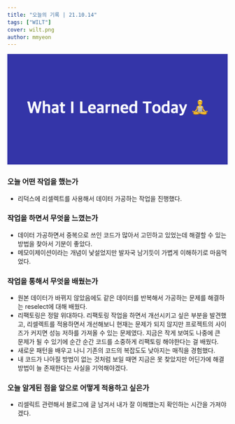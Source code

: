 ```yaml
---
title: "오늘의 기록 | 21.10.14"
tags: ["WILT"]
cover: wilt.png
author: mmyeon
---
```


![what i learned today](./wilt.png)

### 오늘 어떤 작업을 했는가

- 리덕스에 리셀렉트를 사용해서 데이터 가공하는 작업을 진행했다.

### 작업을 하면서 무엇을 느꼈는가

- 데이터 가공하면서 중복으로 쓰인 코드가 많아서 고민하고 있었는데 해결할 수 있는 방법을 찾아서 기분이 좋았다.
- 메모이제이션이라는 개념이 낯설었지만 발자국 남기듯이 가볍게 이해하기로 마음먹었다.

### 작업을 통해서 무엇을 배웠는가

- 원본 데이터가 바뀌지 않았음에도 같은 데이터를 반복해서 가공하는 문제를 해결하는 reselect에 대해 배웠다.
- 리팩토링은 정말 위대하다. 리팩토링 작업을 하면서 개선시키고 싶은 부분을 발견했고, 리셀렉트를 적용하면서 개선해보니 현재는 문제가 되지 않지만 프로젝트의 사이즈가 커지면 성능 저하를 가져올 수 있는 문제였다. 지금은 작게 보여도 나중에 큰 문제가 될 수 있기에 순간 순간 코드를 소중하게 리팩토링 해야한다는 걸 배웠다.
- 새로운 패턴을 배우고 나니 기존의 코드의 복잡도도 낮아지는 매직을 경험했다.
- 내 코드가 나아질 방법이 없는 것처럼 보일 때면 지금은 못 찾았지만 어딘가에 해결방법이 늘 존재한다는 사실을 기억해야겠다.

### 오늘 알게된 점을 앞으로 어떻게 적용하고 싶은가

- 리셀릭트 관련해서 블로그에 글 남겨서 내가 잘 이해했는지 확인하는 시간을 가져야겠다.
